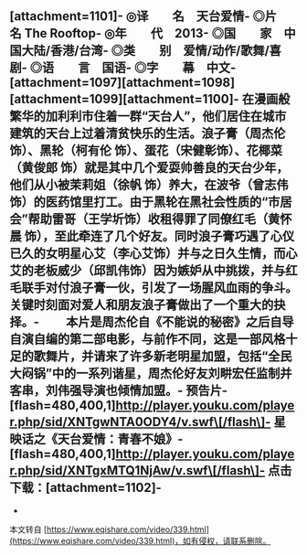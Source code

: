 \[attachment=1101\]-
◎译　　名　天台爱情-
◎片　　名 The Rooftop-
◎年　　代　2013-
◎国　　家　中国大陆/香港/台湾-
◎类　　别　爱情/动作/歌舞/喜剧-
◎语　　言　国语-
◎字　　幕　中文-
\[attachment=1097\]\[attachment=1098\]\[attachment=1099\]\[attachment=1100\]-
 在漫画般繁华的加利利市住着一群“天台人”，他们居住在城市建筑的天台上过着清贫快乐的生活。浪子膏（周杰伦 饰）、黑轮（柯有伦 饰）、蛋花（宋健彰饰）、花椰菜（黄俊郎 饰）就是其中几个爱耍帅善良的天台少年，他们从小被茉莉姐（徐帆 饰）养大，在波爷（曾志伟 饰）的医药馆里打工。由于黑轮在黑社会性质的“市居会”帮助雷哥（王学圻饰）收租得罪了同僚红毛（黄怀晨 饰），至此牵连了几个好友。同时浪子膏巧遇了心仪已久的女明星心艾（李心艾饰）并与之日久生情，而心艾的老板威少（邱凯伟饰）因为嫉妒从中挑拨，并与红毛联手对付浪子膏一伙，引发了一场腥风血雨的争斗。关键时刻面对爱人和朋友浪子膏做出了一个重大的抉择。-
　　本片是周杰伦自《不能说的秘密》之后自导自演自编的第二部电影，与前作不同，这是一部风格十足的歌舞片，并请来了许多新老明星加盟，包括“全民大闷锅”中的一系列谐星，周杰伦好友刘畊宏任监制并客串，刘伟强导演也倾情加盟。-
**预告片**-
\[flash=480,400,1\]http://player.youku.com/player.php/sid/XNTgwNTA0ODY4/v.swf\[/flash\]-
**星映话之《天台爱情：青春不娘》**-
\[flash=480,400,1\]http://player.youku.com/player.php/sid/XNTgxMTQ1NjAw/v.swf\[/flash\]-
点击下载：\[attachment=1102\]-
-

-

本文转自 [https://www.eqishare.com/video/339.html](https://www.eqishare.com/video/339.html)，如有侵权，请联系删除。